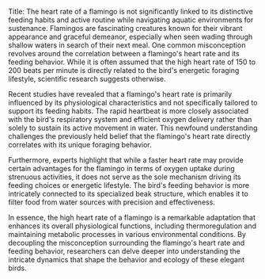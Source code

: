 Title: The heart rate of a flamingo is not significantly linked to its distinctive feeding habits and active routine while navigating aquatic environments for sustenance.
Flamingos are fascinating creatures known for their vibrant appearance and graceful demeanor, especially when seen wading through shallow waters in search of their next meal. One common misconception revolves around the correlation between a flamingo's heart rate and its feeding behavior. While it is often assumed that the high heart rate of 150 to 200 beats per minute is directly related to the bird's energetic foraging lifestyle, scientific research suggests otherwise.

Recent studies have revealed that a flamingo's heart rate is primarily influenced by its physiological characteristics and not specifically tailored to support its feeding habits. The rapid heartbeat is more closely associated with the bird's respiratory system and efficient oxygen delivery rather than solely to sustain its active movement in water. This newfound understanding challenges the previously held belief that the flamingo's heart rate directly correlates with its unique foraging behavior.

Furthermore, experts highlight that while a faster heart rate may provide certain advantages for the flamingo in terms of oxygen uptake during strenuous activities, it does not serve as the sole mechanism driving its feeding choices or energetic lifestyle. The bird's feeding behavior is more intricately connected to its specialized beak structure, which enables it to filter food from water sources with precision and effectiveness.

In essence, the high heart rate of a flamingo is a remarkable adaptation that enhances its overall physiological functions, including thermoregulation and maintaining metabolic processes in various environmental conditions. By decoupling the misconception surrounding the flamingo's heart rate and feeding behavior, researchers can delve deeper into understanding the intricate dynamics that shape the behavior and ecology of these elegant birds.